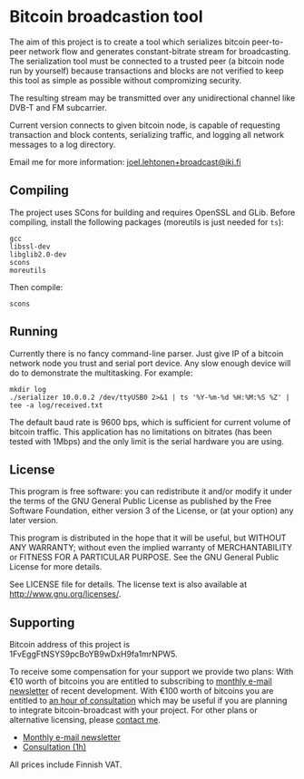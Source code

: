 <!-- -*- mode: markdown; coding: utf-8 -*- -->

# Bitcoin broadcastion tool

The aim of this project is to create a tool which serializes bitcoin
peer-to-peer network flow and generates constant-bitrate stream for
broadcasting. The serialization tool must be connected to a trusted
peer (a bitcoin node run by yourself) because transactions and blocks
are not verified to keep this tool as simple as possible without
compromizing security.

The resulting stream may be transmitted over any unidirectional
channel like DVB-T and FM subcarrier.

Current version connects to given bitcoin node, is capable of
requesting transaction and block contents, serializing traffic, and
logging all network messages to a log directory.

Email me for more information: <joel.lehtonen+broadcast@iki.fi>

## Compiling

The project uses SCons for building and requires OpenSSL and GLib.
Before compiling, install the following packages (moreutils is just
needed for `ts`):

	gcc
	libssl-dev
	libglib2.0-dev
	scons
	moreutils

Then compile:

	scons

## Running

Currently there is no fancy command-line parser. Just give IP of a
bitcoin network node you trust and serial port device. Any slow enough
device will do to demonstrate the multitasking. For example:

	mkdir log
	./serializer 10.0.0.2 /dev/ttyUSB0 2>&1 | ts '%Y-%m-%d %H:%M:%S %Z' | tee -a log/received.txt

The default baud rate is 9600 bps, which is sufficient for current
volume of bitcoin traffic. This application has no limitations on
bitrates (has been tested with 1Mbps) and the only limit is the serial
hardware you are using.

## License

This program is free software: you can redistribute it and/or modify
it under the terms of the GNU General Public License as published by
the Free Software Foundation, either version 3 of the License, or (at
your option) any later version.

This program is distributed in the hope that it will be useful, but
WITHOUT ANY WARRANTY; without even the implied warranty of
MERCHANTABILITY or FITNESS FOR A PARTICULAR PURPOSE.  See the GNU
General Public License for more details.

See LICENSE file for details. The license text is also available at
<http://www.gnu.org/licenses/>.

## Supporting

Bitcoin address of this project is 1FvEggFtNSYS9pcBoYB9wDxH9fa1mrNPW5.

To receive some compensation for your support we provide two plans:
With €10 worth of bitcoins you are entitled to subscribing to
[monthly e-mail newsletter](https://bitpay.com/cart/add?itemId=LToHS1sQHsTjXGLzkH1BMW)
of recent development. With €100 worth of bitcoins you are entitled to
[an hour of consultation](https://bitpay.com/cart/add?itemId=KSfJAsPvg7nnxemnoMzYQo)
which may be useful if you are planning to integrate bitcoin-broadcast
with your project. For other plans or alternative licensing, please
[contact me](mailto:joel.lehtonen+broadcast@iki.fi).

* [Monthly e-mail newsletter](https://bitpay.com/cart/add?itemId=LToHS1sQHsTjXGLzkH1BMW)
* [Consultation (1h)](https://bitpay.com/cart/add?itemId=KSfJAsPvg7nnxemnoMzYQo)

All prices include Finnish VAT.
